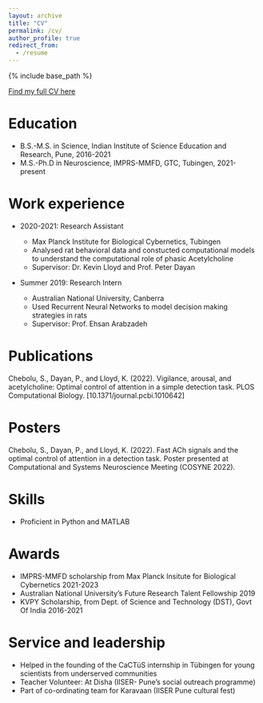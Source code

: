 ```yaml
---
layout: archive
title: "CV"
permalink: /cv/
author_profile: true
redirect_from:
  - /resume
---
```


{% include base_path %}

[Find my full CV here](http://sahitic.github.io/files/CV.pdf)

Education
======
* B.S.-M.S. in Science, Indian Institute of Science Education and Research, Pune, 2016-2021
* M.S.-Ph.D in Neuroscience, IMPRS-MMFD, GTC, Tubingen, 2021-present

Work experience
======
* 2020-2021: Research Assistant
  * Max Planck Institute for Biological Cybernetics, Tubingen
  * Analysed rat behavioral data and constucted computational models to understand the computational role of phasic Acetylcholine
  * Supervisor: Dr. Kevin Lloyd and Prof. Peter  Dayan

* Summer 2019: Research Intern
  * Australian National University, Canberra
  * Used Recurrent Neural Networks to model decision making strategies in rats
  * Supervisor: Prof. Ehsan Arabzadeh 

Publications
======
Chebolu, S., Dayan, P., and Lloyd, K. (2022). Vigilance, arousal, and acetylcholine: Optimal control of attention in a simple detection task.  PLOS Computational Biology. [10.1371/journal.pcbi.1010642]

Posters
======
Chebolu, S., Dayan, P., and Lloyd, K. (2022). Fast ACh signals and the optimal control of attention in a detection task. Poster presented at Computational and Systems Neuroscience Meeting (COSYNE 2022).   

Skills
======
* Proficient in Python and MATLAB 

Awards
======
* IMPRS-MMFD scholarship from Max Planck Insitute for Biological Cybernetics 2021-2023
* Australian National University’s Future Research Talent Fellowship 2019
* KVPY Scholarship, from Dept. of Science and Technology (DST), Govt Of India 2016-2021
  
Service and leadership
======
* Helped in the founding of the CaCTüS internship in Tübingen for young scientists from underserved communities  
* Teacher Volunteer: At Disha (IISER- Pune’s social outreach programme)
* Part of co-ordinating team for Karavaan (IISER Pune cultural fest)
